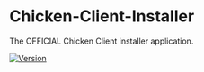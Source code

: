 # Chicken-Client-Installer
The OFFICIAL Chicken Client installer application.


[![Version](https://img.shields.io/badge/version-1.3.44-blue.svg)](https://github.com/ZoeyTheChicken/Chicken-Client-Installer)
